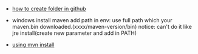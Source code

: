 * [how to create folder in github](https://stackoverflow.com/questions/12258399/how-do-i-create-a-folder-in-a-github-repository)

* windows install maven
add path in env: use full path which your maven.bin downloaded.(xxxx/maven-version/bin)
notice: can't do it like jre install(create new parameter and add in PATH)

* [using mvn install](https://stackoverflow.com/questions/6642146/maven-failed-to-read-artifact-descriptor)

